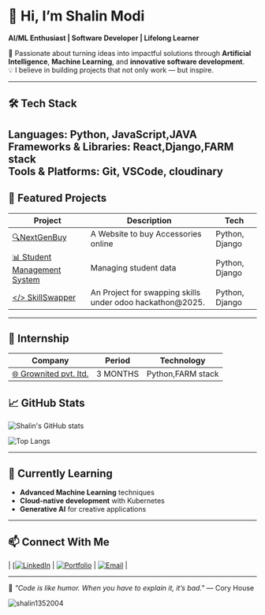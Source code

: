 # 🌟 Hi, I’m Shalin Modi  
**AI/ML Enthusiast | Software Developer | Lifelong Learner**  

🚀 Passionate about turning ideas into impactful solutions through **Artificial Intelligence**, **Machine Learning**, and **innovative software development**.  
💡 I believe in building projects that not only work — but inspire.  

---

## 🛠 Tech Stack  
**Languages:** Python, JavaScript,JAVA
**Frameworks & Libraries:** React,Django,FARM stack  
**Tools & Platforms:** Git, VSCode, cloudinary 
---

## 📌 Featured Projects  
| Project | Description | Tech |
|---------|-------------|------|
| [🔍NextGenBuy ](#)| A Website to buy Accessories online | Python, Django|
| [📊 Student Management System](#) | Managing student data| Python, Django|
| [</> SkillSwapper](#) | An Project for swapping skills under odoo hackathon@2025. | Python, Django |

---
## 📌 Internship 
| Company | Period | Technology |
|---------|-------------|------|
| [🌐 Grownited pvt. ltd.](https://grownited.com/)| 3 MONTHS | Python,FARM stack|

## 📈 GitHub Stats  
![Shalin's GitHub stats](https://github-readme-stats.vercel.app/api?username=shalin1352004&show_icons=true&theme=tokyonight)  

![Top Langs](https://github-readme-stats.vercel.app/api/top-langs/?username=shalin1352004&layout=compact&theme=tokyonight)  

---

## 🌱 Currently Learning  
- **Advanced Machine Learning** techniques  
- **Cloud-native development** with Kubernetes  
- **Generative AI** for creative applications  

---

## 📫 Connect With Me  
| [[![LinkedIn](https://img.shields.io/badge/LinkedIn-0077B5?style=flat&logo=linkedin&logoColor=white)](https://linkedin.com/in/shalinmodi60)  |
[![Portfolio](https://img.shields.io/badge/Portfolio-000style=flat&logo=github&logoColor=white)]([(https://shalin1352004.github.io/Portfolio-Shalin/)]) |
[![Email](https://img.shields.io/badge/Email-D14836?style=flat&logo=gmail&logoColor=white)](mailto:shalinmodi60@gmail.com) |

 

---

💬 *"Code is like humor. When you have to explain it, it’s bad."* — Cory House
<p><img align="center" src="https://github-readme-stats.vercel.app/api/top-langs?username=shalin1352004&show_icons=true&locale=en&layout=compact" alt="shalin1352004" /></p>

